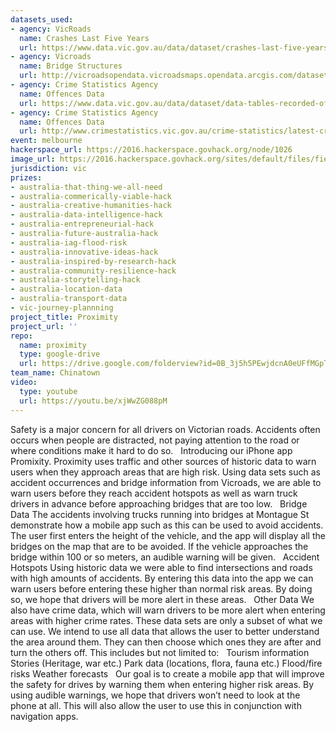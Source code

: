 ```yaml
---
datasets_used:
- agency: VicRoads
  name: Crashes Last Five Years
  url: https://www.data.vic.gov.au/data/dataset/crashes-last-five-years
- agency: Vicroads
  name: Bridge Structures
  url: http://vicroadsopendata.vicroadsmaps.opendata.arcgis.com/datasets/ef496e07eae049a3bb94351bc496dd6a_0?uiTab=table
- agency: Crime Statistics Agency
  name: Offences Data
  url: https://www.data.vic.gov.au/data/dataset/data-tables-recorded-offences/resource/74c9e8c8-fc82-41d5-abb0-6c39c8f76ebf
- agency: Crime Statistics Agency
  name: Offences Data
  url: http://www.crimestatistics.vic.gov.au/crime-statistics/latest-crime-data/download-data
event: melbourne
hackerspace_url: https://2016.hackerspace.govhack.org/node/1026
image_url: https://2016.hackerspace.govhack.org/sites/default/files/field/image/logo1024.png
jurisdiction: vic
prizes:
- australia-that-thing-we-all-need
- australia-commerically-viable-hack
- australia-creative-humanities-hack
- australia-data-intelligence-hack
- australia-entrepreneurial-hack
- australia-future-australia-hack
- australia-iag-flood-risk
- australia-innovative-ideas-hack
- australia-inspired-by-research-hack
- australia-community-resilience-hack
- australia-storytelling-hack
- australia-location-data
- australia-transport-data
- vic-journey-plannning
project_title: Proximity
project_url: ''
repo:
  name: proximity
  type: google-drive
  url: https://drive.google.com/folderview?id=0B_3j5h5PEwjdcnA0eUFfMGpTcXc&usp=sharing
team_name: Chinatown
video:
  type: youtube
  url: https://youtu.be/xjWwZG088pM
---
```


Safety is a major concern for all drivers on Victorian roads. Accidents often occurs when people are distracted, not paying attention to the road or where conditions make it hard to do so.
 
Introducing our iPhone app Promixity. Proximity uses traffic and other sources of historic data to warn users when they approach areas that are high risk. Using data sets such as accident occurrences and bridge information from Vicroads, we are able to warn users before they reach accident hotspots as well as warn truck drivers in advance before approaching bridges that are too low.
 
Bridge Data
The accidents involving trucks running into bridges at Montague St demonstrate how a mobile app such as this can be used to avoid accidents. The user first enters the height of the vehicle, and the app will display all the bridges on the map that are to be avoided. If the vehicle approaches the bridge within 100 or so meters, an audible warning will be given.
 
Accident Hotspots
Using historic data we were able to find intersections and roads with high amounts of accidents. By entering this data into the app we can warn users before entering these higher than normal risk areas. By doing so, we hope that drivers will be more alert in these areas.
 
Other Data
We also have crime data, which will warn drivers to be more alert when entering areas with higher crime rates.
These data sets are only a subset of what we can use. We intend to use all data that allows the user to better understand the area around them. They can then choose which ones they are after and turn the others off. This includes but not limited to:
 
Tourism information
Stories (Heritage, war etc.)
Park data (locations, flora, fauna etc.)
Flood/fire risks
Weather forecasts
 
Our goal is to create a mobile app that will improve the safety for drives by warning them when entering higher risk areas. By using audible warnings, we hope that drivers won’t need to look at the phone at all. This will also allow the user to use this in conjunction with navigation apps.